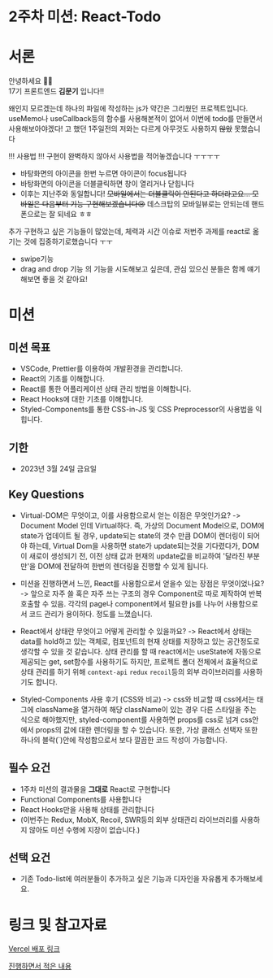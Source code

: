 # 2주차 미션: React-Todo

# 서론


안녕하세요 🙌🏻   
17기 프론트엔드 **김문기** 입니다!!   

왜인지 모르겠는데 하나의 파일에 작성하는 js가 약간은 그리웠던 프로젝트입니다.
useMemo나 useCallback등의 함수를 사용해본적이 없어서 이번에 todo를 만들면서 사용해보아야겠다!
고 했던 1주일전의 저와는 다르게 아무것도 사용하지 ~~않았~~ 못했습니다

!!! 사용법 !!!
구현이 완벽하지 않아서 사용법을 적어놓겠습니다 ㅜㅜㅜㅜ
- 바탕화면의 아이콘을 한번 누르면 아이콘이 focus됩니다
- 바탕화면의 아이콘을 더블클릭하면 창이 열리거나 닫힙니다
- 이후는 지난주와 동일합니다!
~~모바일에서는 더블클릭이 안된다고 하더라고요... 모바일은 다음부터 기능 구현해보겠습니다😢~~
데스크탑의 모바일뷰로는 안되는데 핸드폰으로는 잘 되네요 ㅎㅎ

추가 구현하고 싶은 기능들이 많았는데, 체력과 시간 이슈로 저번주 과제를 react로 옮기는 것에 집중하기로했습니다 ㅜㅜ
- swipe기능
- drag and drop 기능
의 기능을 시도해보고 싶은데, 관심 있으신 분들은 함께 얘기해보면 좋을 것 같아요!

# 미션

## 미션 목표

- VSCode, Prettier를 이용하여 개발환경을 관리합니다.
- React의 기초를 이해합니다.
- React를 통한 어플리케이션 상태 관리 방법을 이해합니다.
- React Hooks에 대한 기초를 이해합니다.
- Styled-Components를 통한 CSS-in-JS 및 CSS Preprocessor의 사용법을 익힙니다.

## 기한

- 2023년 3월 24일 금요일

## Key Questions

- Virtual-DOM은 무엇이고, 이를 사용함으로서 얻는 이점은 무엇인가요?
-> Document Model 인데 Virtual하다. 즉, 가상의 Document Model으로, DOM에 state가 업데이트 될 경우, update되는 state의 갯수 만큼 DOM이 렌더링이 되어야 하는데, Virtual Dom을 사용하면 state가 update되는것을 기다렸다가, DOM이 새로이 생성되기 전, 이전 상태 값과 현재의 update값을 비교하여 '달라진 부분만'을 DOM에 전달하여 한번의 렌더링을 진행할 수 있게 됩니다.

- 미션을 진행하면서 느낀, React를 사용함으로서 얻을수 있는 장점은 무엇이었나요?
-> 앞으로 자주 쓸 혹은 자주 쓰는 구조의 경우 Component로 따로 제작하여 반복 호출할 수 있음. 각각의 page나 component에서 필요한 js를 나누어 사용함으로서 코드 관리가 용이하다. 정도를 느꼈습니다.

- React에서 상태란 무엇이고 어떻게 관리할 수 있을까요?
-> React에서 상태는 data를 hold하고 있는 객체로, 컴포넌트의 현재 상태를 저장하고 있는 공간정도로 생각할 수 있을 것 같습니다. 상태 관리를 할 때 react에서는 useState에 자동으로 제공되는 get, set함수를 사용하기도 하지만, 프로젝트 폴더 전체에서 효율적으로 상태 관리를 하기 위해 `context-api` `redux` `recoil`등의 외부 라이브러리를 사용하기도 합니다.
- Styled-Components 사용 후기 (CSS와 비교)
-> css와 비교할 때 css에서는 태그에 className을 열거하여 해당 className이 있는 경우 다른 스타일을 주는 식으로 해야했지만, styled-component를 사용하면 props를 css로 넘겨 css안에서 props의 값에 대한 렌더링을 할 수 있습니다. 또한, 가상 클래스 선택자 또한 하나의 블락(`)안에 작성함으로서 보다 깔끔한 코드 작성이 가능합니다.

## 필수 요건

- 1주차 미션의 결과물을 **그대로** React로 구현합니다
- Functional Components를 사용합니다
- React Hooks만을 사용해 상태를 관리합니다 
- (이번주는 Redux, MobX, Recoil, SWR등의 외부 상태관리 라이브러리를 사용하지 않아도 미션 수행에 지장이 없습니다.)

## 선택 요건

- 기존 Todo-list에 여러분들이 추가하고 싶은 기능과 디자인을 자유롭게 추가해보세요.

# 링크 및 참고자료

[Vercel 배포 링크](https://react-todo-17th-seven.vercel.app/)   

[진행하면서 적은 내용](https://moong23.notion.site/2-React-todo-bc0cb4a2a2104dcaa6a8986a08601186)
